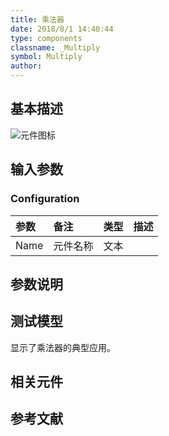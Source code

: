 ```yaml
---
title: 乘法器
date: 2018/8/1 14:40:44
type: components
classname: _Multiply
symbol: Multiply
author: 
---
```

## <span id="comp_desc">基本描述</span>
![元件图标]()

## <span id="comp_params">输入参数</span>
### <span id="comp_params_group_Configuration">Configuration</span>
| 参数 | 备注 | 类型 | 描述 |
| :--- | :--- | :--: | :--- |
| <span id="comp_params_param_Name">Name</span> | 元件名称 | 文本 |  |

[Name]: #comp_params_param_Name "Name"


## <span id="comp_remarks">参数说明</span>


## <span id="comp_example">测试模型</span>
[<test name>](<test link>)显示了乘法器的典型应用。

## <span id="comp_seealso">相关元件</span>

## <span id="comp_ref">参考文献</span>



